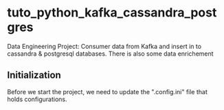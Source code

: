 # tuto_python_kafka_cassandra_postgres
Data Engineering Project: Consumer data from Kafka and insert in to cassandra &amp; postgresql databases. There is also some data enrichement

## Initialization
Before we start the project, we need to update the ".config.ini" file that holds configurations.
